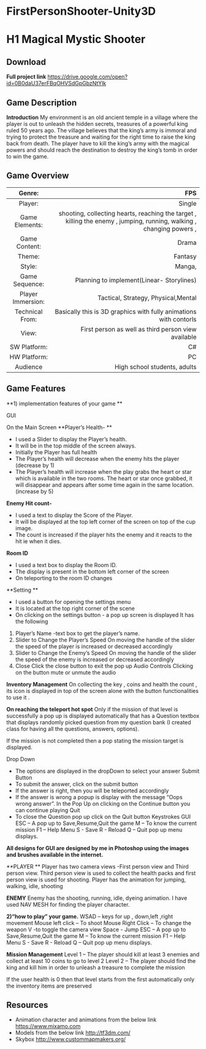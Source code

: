 # FirstPersonShooter-Unity3D


# H1 Magical Mystic Shooter

Download
------------------
**Full project link**
https://drive.google.com/open?id=0B0daU37erFBqOHVSdGpGbzNtYlk


Game Description
------------------

**Introduction**
	My environment is an old ancient temple in a village where the player is out to unleash the hidden secrets, treasures of a powerful king ruled 50 years ago. The village believes that the king’s army is immoral and trying to protect the treasure and waiting for the right time to raise the king back from death. The player have to kill the king’s army with the magical powers and should reach the destination to destroy the king’s tomb in order to win the game.

Game Overview
--------------

|Genre:|	FPS|
|:-------------:| -----:|
|Player:	|Single|
|Game Elements:	|shooting, collecting hearts, reaching the target , killing the enemy , jumping, running, walking , changing powers , |changing player and enemy settings, teleporting |
|Game Content:	|Drama| 
|Theme:	|Fantasy|
|Style:	|Manga,|
|Game Sequence:	|Planning to implement(Linear- Storylines)|
|Player Immersion:	|Tactical, Strategy, Physical,Mental|
|Technical From:	|Basically this is 3D graphics with fully animations with contorls|
|View:	|First person as well as third person view available|
|SW Platform:	|C#|
|HW Platform:	|PC|
|Audience	|High school students,  adults |


Game Features
------------------

**1)	implementation features of your game **

GUI 

On the Main Screen 
**Player’s Health- **
*	I used a Slider to display the Player’s health. 
*	It will be in the top middle of the screen always.
*	Initially the Player has full health 
*	The Player’s health will decrease when the enemy hits the player (decrease by 1)
*	The Player’s health will increase when the play grabs the heart or star which is available in the two rooms. The heart or star once grabbed, it will disappear and appears after some time again in the same location. (increase by 5)

**Enemy Hit count-**
*	I used a text to display the Score of the Player.
*	It will be displayed at the top left corner of the screen on top of the cup image.
*	The count is increased if the player hits the enemy and it reacts to the hit ie when it dies.

**Room ID**
*	I used a text box to display the Room ID.
*	The display is present in the bottom left corner of the screen
*	On teleporting to the room ID changes

**Setting **
*	I used a button for opening the settings menu
*	It is located at the top right corner of the scene
*	On clicking on the settings button - a pop up screen is displayed
It has the following
1.	Player’s Name -text box to get the player’s name.
2.	Slider to Change the Player’s Speed 
    On moving the handle of the slider the speed of the player is increased or decreased accordingly 
3.	Slider to Change the Enemy’s Speed
On moving the handle of the slider the speed of the enemy is increased or decreased accordingly
4.	Close 
Click the close button to exit the pop up
       Audio Controls
	Clicking on the button mute or unmute the audio
	
**Inventory Management**
On collecting the key , coins and health the count , its icon is displayed in top of the screen alone with  the button functionalities to use it .


**On reaching the teleport hot spot**
Only if the mission of that level is successfully a pop up is displayed automatically that has a Question textbox that displays randomly picked question from my question bank (I created class for having all the questions, answers, options). 

If the mission is not completed then a pop stating the mission target is displayed.

Drop Down 
*	The options are displayed in the dropDown to select your answer
Submit Button
*	To submit the answer, click on the submit button
*	If the answer is right, then you will be teleported accordingly 
*	If the answer is wrong a popup is display with the message “Oops wrong answer”. In the Pop Up on clicking on the Continue button you can continue playing
Quit
*	To close the Question pop up click on the Quit button
Keystrokes GUI
	ESC – A pop up to Save,Resume,Quit the game 
	M – To know the current mission 
        F1 – Help Menu
        S   - Save
        R  - Reload
        Q – Quit pop up menu displays.


**All designs for GUI are designed by me in Photoshop using the images and brushes available in the internet.**

**PLAYER **
Player has two camera views -First person view and Third person view. Third person view is used to collect the health packs and first person view is used for shooting. Player has the animation for jumping, walking, idle, shooting


**ENEMY**
Enemy has the shooting, running, idle, dyeing animation. I have used NAV MESH  for finding the player character. 


**2)“how to play” your game.**
	WSAD – keys for up , down,left ,right movement
	Mouse left click – To shoot
	Mouse Right Click – To change the weapon
	V -to toggle the camera view
	Space - Jump
	ESC – A pop up to Save,Resume,Quit the game 
        M – To know the current mission 
        F1 – Help Menu
        S   - Save
        R  - Reload
        Q – Quit pop up menu displays.


**Mission Management**
Level 1 – The player should kill at least 3 enemies and collect at least 10 coins to go to level 2
Level 2 – The player should find the king and kill him in order to unleash a treasure to complete the mission


If the user health is 0 then that level starts from the first automatically only the inventory items are preserved



Resources
------------------

*	Animation character and animations from the below link
https://www.mixamo.com
*	Models from the below link
http://tf3dm.com/
*	Skybox
http://www.custommapmakers.org/
